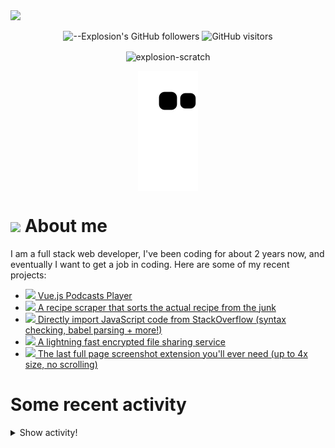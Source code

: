 <picture>
  <source media="(prefers-color-scheme: dark)" srcset="https://user-images.githubusercontent.com/61319150/169753065-1659a66c-faf9-4e8f-b065-b42205df4952.png">
  <img src="https://user-images.githubusercontent.com/61319150/169753029-4ebc7808-4c64-4203-a880-02b38084cca4.png">
</picture>

<div align=center>
  
![--Explosion's GitHub followers](https://img.shields.io/github/followers/Explosion-Scratch?color=00bbbb&style=for-the-badge&logo=github&logoColor=fff) 
![GitHub visitors](https://visitor-badge-reloaded.herokuapp.com/badge?page_id=explosion-scratch.visitor.badge.reloaded&color=00bbbb&style=for-the-badge&logo=github)

</div>

<p align=center><img align="center" src="https://github-readme-streak-stats.herokuapp.com/?user=explosion-scratch&" alt="explosion-scratch" /></p>
<p align=center><img align="center" src="https://raw.githubusercontent.com/Explosion-Scratch/Explosion-scratch/a407529eda6cf7c81265dae00a6eab19d1597632/github-contribution-grid-snake.svg" /></p>

<h1><img src="https://api.iconify.design/noto-v1:beaming-face-with-smiling-eyes.svg" width="25ch"> About me</h1>
  <p>I am a full stack web developer, I've been coding for about 2 years now, and eventually I want to get a job in coding. Here are some of my recent projects:</p>

  <ul>
     <li><a href="https://github.com/explosion-scratch/podcasts_player"><img src="https://api.iconify.design/noto-v1:musical-notes.svg"> Vue.js Podcasts Player</a></li>
     <li><a href="https://github.com/explosion-scratch/recipes/"><img src="https://api.iconify.design/noto-v1:face-savoring-food.svg"> A recipe scraper that sorts the actual recipe from the junk</a></li>
     <li><a href="https://github.com/explosion-scratch/stackoverflow_import/"><img src="https://api.iconify.design/noto-v1:man-technologist-medium-light-skin-tone.svg"> Directly import JavaScript code from StackOverflow (syntax checking, babel parsing + more!)</a></li>
     <li><a href="https://github.com/explosion-scratch/ondrop/"><img src="https://api.iconify.design/noto-v1:cloud-with-lightning.svg"> A lightning fast encrypted file sharing service</a></li>
     <li><a href="https://github.com/explosion-scratch/screenshot_extension/"><img src="https://api.iconify.design/noto-v1:computer-mouse.svg"> The last full page screenshot extension you'll ever need (up to 4x size, no scrolling)</a></li>
  </ul>
  
  # Some recent activity


<details><summary>Show activity!</summary>
<ul>
<li><p>1 day, 16 hours, 48 minutes ago – <a href="https://github.com/Explosion-Scratch/tools/commit/72761609c9bacf561578162b85e9da0fadbd40bf"><code>7276160</code></a>– Better transitions and Fix #6 (<a href="https://github.com/Explosion-Scratch/tools">Explosion-Scratch/tools</a>)</p></li>

<li><p>2 days, 16 hours, 53 minutes ago – Commented in <a href="https://github.com/coder/coder/issues/2262#issuecomment-1152988943">coder/coder</a><blockquote> I actually thought emoji was pretty clever We could forge a new path Modifiers and combinations like skin tone would be interesting though </blockquote></p></li>
<li><p>2 days, 17 hours, 19 minutes ago – Commented in <a href="https://github.com/coder/coder/issues/2262#issuecomment-1152985977">coder/coder</a><blockquote>yeah not exactly sure why to use emoji wouldn t just using a lookup table and allowing users to choose be fine Emojis json was made for this p </blockquote></p></li>
<li><p>3 days, 11 hours, 18 minutes ago – Commented in <a href="https://github.com/coder/coder/issues/2262#issuecomment-1152829615">coder/coder</a><blockquote> Explosion Scratch nice idea We re looking into it It wasn t my idea lolit was kylecarbs apparently</blockquote></p></li>
<li><p>3 days, 13 hours, 28 minutes ago – Commented in <a href="https://github.com/coder/coder/issues/2262#issuecomment-1152796309">coder/coder</a><blockquote>Yea but with twemoji</blockquote></p></li>
<li><p>3 days, 14 hours, 9 minutes ago – Commented in <a href="https://github.com/oslabs-beta/Svelvet/issues/81#issuecomment-1152782516">oslabs-beta/Svelvet</a><blockquote>And API methods for this like listening for node updates added move adding nodes via JS as well having custom HTML inside the nodes</blockquote></p></li>

<li><p>5 days, 16 hours, 54 minutes ago – Commented in <a href="https://github.com/tailwindlabs/tailwindcss/issues/6393#issuecomment-1150340188">tailwindlabs/tailwindcss</a><blockquote>This happened to me as well it turned out to be due to a process chdir call that I had run and then never changed back to the root dir Someh </blockquote></p></li>
<li><p>6 days, 21 hours, 50 minutes ago – Commented in <a href="https://github.com/nickbreaton/vitest-svelte-kit/issues/11#issuecomment-1148789095">nickbreaton/vitest-svelte-kit</a><blockquote>And does not happen when simply using defineConfig in vite config js or deleting vite config js </blockquote></p></li>
<li><p>6 days, 21 hours, 50 minutes ago – Commented in <a href="https://github.com/nickbreaton/vitest-svelte-kit/issues/11#issuecomment-1148788645">nickbreaton/vitest-svelte-kit</a><blockquote>This error changes but does not go away when deleting all content in __error svelte</blockquote></p></li>
<li><p>6 days, 21 hours, 51 minutes ago – Commented in <a href="https://github.com/nickbreaton/vitest-svelte-kit/issues/11#issuecomment-1148788228">nickbreaton/vitest-svelte-kit</a><blockquote>Sometimes the error is this too vite plugin svelte workspace stackoverflow_import src routes __error svelte 17 1 The keyword let is reserv </blockquote></p></li>
<li><p>7 days, 16 hours, 24 minutes ago – Commented in <a href="https://github.com/tandpfun/skill-icons/issues/92#issuecomment-1147884322">tandpfun/skill-icons</a><blockquote>Lmao What are your skills Uhm Gmail </blockquote></p></li>
<li><p>7 days, 16 hours, 25 minutes ago – Commented in <a href="https://github.com/tandpfun/skill-icons/issues/101#issuecomment-1147883378">tandpfun/skill-icons</a><blockquote>Not sure what s wrong with the video keeps glitching</blockquote></p></li>
<li><p>8 days, 21 hours, 37 minutes ago – Commented in <a href="https://github.com/oslabs-beta/Svelvet/issues/65#issuecomment-1146831662">oslabs-beta/Svelvet</a><blockquote> hi love this suggestion we ll be fixing up default node and edge settings in the near future with this in mind stay tuned and i ll let you know </blockquote></p></li>
<li><p>8 days, 21 hours, 37 minutes ago – Commented in <a href="https://github.com/ansh/jiffyreader.com/pull/113#issuecomment-1146831564">ansh/jiffyreader.com</a><blockquote> X140Yu Explosion Scratch I think the shortcut is favourable over the bookmarklet Lets close this No thanks I m happy to use your version of </blockquote></p></li>
<li><p>9 days, 16 hours, 34 minutes ago – Commented in <a href="https://github.com/ansh/jiffyreader.com/issues/96#issuecomment-1146678984">ansh/jiffyreader.com</a><blockquote> I have provided a hackish solution in that discussion which uses a simple htmlescaper to prevent basic XSS See more here https github com ahrm </blockquote></p></li>
<li><p>9 days, 23 hours, 19 minutes ago – Commented in <a href="https://github.com/ansh/jiffyreader.com/pull/111#issuecomment-1146611249">ansh/jiffyreader.com</a><blockquote> Cool gif https media3 giphy com media cFkiFMDg3iFoI giphy gif cid 93787727432c75gnbaymq1ha37eikm8p3dya3p4xpb7380uk rid giphy gif ct g </blockquote></p></li>
<li><p>10 days, 10 hours, 12 minutes ago – Commented in <a href="https://github.com/ansh/jiffyreader.com/pull/111#issuecomment-1146503806">ansh/jiffyreader.com</a><blockquote> You know you can just drag drop the MP4 files onto an issue comment right the videos must be under 10mb to be added </blockquote></p></li>
</ul>
</details>
